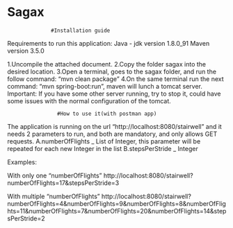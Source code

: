 # Sagax

                  #Installation guide

Requirements to run this application:
Java - jdk version 1.8.0_91
Maven version 3.5.0


1.Uncompile the attached document.
2.Copy the folder sagax into the desired location.
3.Open a terminal, goes to the sagax folder, and run the follow command: “mvn clean package”
4.On the same terminal run the next command: “mvn spring-boot:run”, maven will lunch a tomcat server. Important: If you have some other server running, try to stop it, could have some issues with the normal configuration of the tomcat.

                    #How to use it(with postman app)

The application is running on the url “http://localhost:8080/stairwell” and it needs 2 parameters to run, and both are mandatory, and only allows GET requests. 
A.numberOfFlights _ List of Integer, this parameter will be repeated for each new Integer in the list
B.stepsPerStride _ Integer

Examples:

With only one “numberOfFlights”
http://localhost:8080/stairwell?numberOfFlights=17&stepsPerStride=3

With multiple “numberOfFlights”
http://localhost:8080/stairwell?numberOfFlights=4&numberOfFlights=9&numberOfFlights=8&numberOfFlights=11&numberOfFlights=7&numberOfFlights=20&numberOfFlights=14&stepsPerStride=2